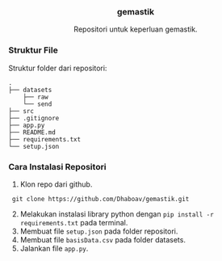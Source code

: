 <br />
<div align="center">
<h3 align="center">gemastik</h3>

  <p align="center">
    Repositori untuk keperluan gemastik.
  </p>
</div>

### Struktur File
Struktur folder dari repositori:
```
. 
├── datasets
    ├── raw
    └── send
├── src
├── .gitignore
├── app.py
├── README.md
├── requirements.txt
└── setup.json
```

### Cara Instalasi Repositori
1. Klon repo dari github.
  ```git
   git clone https://github.com/Dhaboav/gemastik.git
  ```
2. Melakukan instalasi library python dengan `pip install -r requirements.txt` pada terminal.
3. Membuat file `setup.json` pada folder repositori.
4. Membuat file `basisData.csv` pada folder datasets.
5. Jalankan file `app.py`.